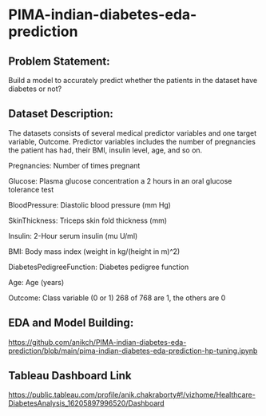 # PIMA-indian-diabetes-eda-prediction

## Problem Statement:

Build a model to accurately predict whether the patients in the dataset have diabetes or not?

## Dataset Description:

The datasets consists of several medical predictor variables and one target variable, Outcome. Predictor variables includes the number of pregnancies the patient has had, their BMI, insulin level, age, and so on.



Pregnancies: Number of times pregnant

Glucose: Plasma glucose concentration a 2 hours in an oral glucose tolerance test

BloodPressure: Diastolic blood pressure (mm Hg)

SkinThickness: Triceps skin fold thickness (mm)

Insulin: 2-Hour serum insulin (mu U/ml)

BMI: Body mass index (weight in kg/(height in m)^2)

DiabetesPedigreeFunction: Diabetes pedigree function

Age: Age (years)

Outcome: Class variable (0 or 1) 268 of 768 are 1, the others are 0


## EDA and Model Building:

https://github.com/anikch/PIMA-indian-diabetes-eda-prediction/blob/main/pima-indian-diabetes-eda-prediction-hp-tuning.ipynb

## Tableau Dashboard Link

https://public.tableau.com/profile/anik.chakraborty#!/vizhome/Healthcare-DiabetesAnalysis_16205897996520/Dashboard
